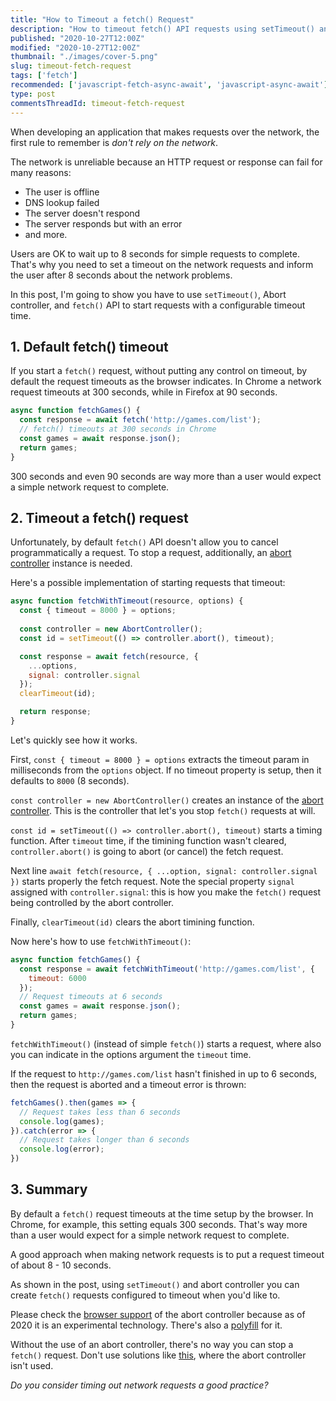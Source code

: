 ```yaml
---
title: "How to Timeout a fetch() Request"
description: "How to timeout fetch() API requests using setTimeout() and abort controller."
published: "2020-10-27T12:00Z"
modified: "2020-10-27T12:00Z"
thumbnail: "./images/cover-5.png"
slug: timeout-fetch-request
tags: ['fetch']
recommended: ['javascript-fetch-async-await', 'javascript-async-await']
type: post
commentsThreadId: timeout-fetch-request
---
```


When developing an application that makes requests over the network, the first rule to remember is *don't rely on the network*.  

The network is unreliable because an HTTP request or response can fail for many reasons: 

* The user is offline
* DNS lookup failed
* The server doesn't respond
* The server responds but with an error
* and more.  

Users are OK to wait up to 8 seconds for simple requests to complete. That's why you need to set a timeout on the network requests and inform the user after 8 seconds about the network problems.  

In this post, I'm going to show you have to use `setTimeout()`, Abort controller, and `fetch()` API to start requests with a configurable timeout time.  

## 1. Default fetch() timeout

If you start a `fetch()` request, without putting any control on timeout, by default the request timeouts as the browser indicates. In Chrome a network request timeouts at 300 seconds, while in Firefox at 90 seconds.  

```javascript
async function fetchGames() {
  const response = await fetch('http://games.com/list');
  // fetch() timeouts at 300 seconds in Chrome
  const games = await response.json();
  return games;
}
```

300 seconds and even 90 seconds are way more than a user would expect a simple network request to complete.  

## 2. Timeout a fetch() request

Unfortunately, by default `fetch()` API doesn't allow you to cancel programmatically a request. To stop a request, additionally, an [abort controller](https://developer.mozilla.org/en-US/docs/Web/API/AbortController) instance is needed.  

Here's a possible implementation of starting requests that timeout:

```javascript
async function fetchWithTimeout(resource, options) {
  const { timeout = 8000 } = options;
  
  const controller = new AbortController();
  const id = setTimeout(() => controller.abort(), timeout);

  const response = await fetch(resource, {
    ...options,
    signal: controller.signal  
  });
  clearTimeout(id);

  return response;
}
```

Let's quickly see how it works.  

First, `const { timeout = 8000 } = options` extracts the timeout param in milliseconds from the `options` object. If no timeout property is setup, then it defaults to `8000` (8 seconds).  

`const controller = new AbortController()` creates an instance of the [abort controller](https://developer.mozilla.org/en-US/docs/Web/API/AbortController). This is the controller that let's you stop `fetch()` requests at will.  

`const id = setTimeout(() => controller.abort(), timeout)` starts a timing function. After `timeout` time, if the timining function wasn't cleared, `controller.abort()` is going to abort (or cancel) the fetch request.  

Next line `await fetch(resource, { ...option, signal: controller.signal })` starts properly the fetch request. Note the special property `signal` assigned with `controller.signal`: this is how you make the `fetch()` request being controlled by the abort controller.  

Finally, `clearTimeout(id)` clears the abort timining function.  

Now here's how to use `fetchWithTimeout()`:

```javascript
async function fetchGames() {
  const response = await fetchWithTimeout('http://games.com/list', {
    timeout: 6000
  });
  // Request timeouts at 6 seconds
  const games = await response.json();
  return games;
}
```

`fetchWithTimeout()` (instead of simple `fetch()`) starts a request, where also you can indicate in the options argument the `timeout` time.  

If the request to `http://games.com/list` hasn't finished in up to 6 seconds, then the request is aborted and a timeout error is thrown:

```javascript
fetchGames().then(games => {
  // Request takes less than 6 seconds
  console.log(games);
}).catch(error => {
  // Request takes longer than 6 seconds
  console.log(error);
})
```

## 3. Summary

By default a `fetch()` request timeouts at the time setup by the browser. In Chrome, for example, this setting equals 300 seconds. That's way more than a user would expect for a simple network request to complete.  

A good approach when making network requests is to put a request timeout of about 8 - 10 seconds.  

As shown in the post, using `setTimeout()` and abort controller you can create `fetch()` requests configured to timeout when you'd like to.  

Please check the [browser support](https://caniuse.com/?search=abort%20controller) of the abort controller because as of 2020 it is an experimental technology. There's also a [polyfill](https://github.com/mo/abortcontroller-polyfill) for it.  

Without the use of an abort controller, there's no way you can stop a `fetch()` request. Don't use solutions like [this](https://stackoverflow.com/a/46946573/1894471), where the abort controller isn't used.  

*Do you consider timing out network requests a good practice?*